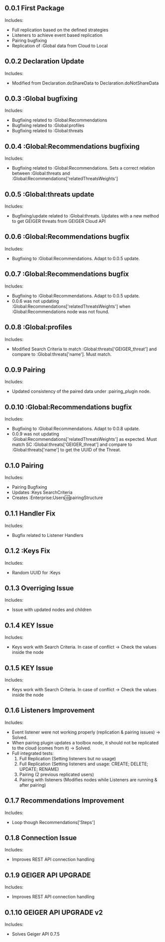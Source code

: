 ## 0.0.1 First Package

Includes:
- Full replication based on the defined strategies
- Listeners to achieve event based replication
- Pairing bugfixing
- Replication of :Global data from Cloud to Local 

## 0.0.2 Declaration Update

Includes:
- Modified from Declaration.doShareData to Declaration.doNotShareData

## 0.0.3 :Global bugfixing

Includes:
- Bugfixing related to :Global:Recommendations
- Bugfixing related to :Global:profiles
- Bugfixing related to :Global:threats

## 0.0.4 :Global:Recommendations bugfixing

Includes:
- Bugfixing related to :Global:Recommendations. Sets a correct relation between :Global:threats and :Global:Recommendations['relatedThreatsWeights']

## 0.0.5 :Global:threats update

Includes:
- Bugfixing/update related to :Global:threats. Updates with a new method to get GEIGER threats from GEIGER Cloud API

## 0.0.6 :Global:Recommendations bugfix

Includes:
- Bugfixing to :Global:Recommendations. Adapt to 0.0.5 update.

## 0.0.7 :Global:Recommendations bugfix

Includes:
- Bugfixing to :Global:Recommendations. Adapt to 0.0.5 update. 
- 0.0.6 was not updating :Global:Recommendations['relatedThreatsWeights'] when :Global:Recommendations node was not found.

## 0.0.8 :Global:profiles

Includes:
- Modified Search Criteria to match :Global:threats['GEIGER_threat'] and compare to :Global:threats['name']. Must match.

## 0.0.9 Pairing

Includes:
- Updated consistency of the paired data under :pairing_plugin node.

## 0.0.10 :Global:Recommendations bugfix

Includes:
- Bugfixing to :Global:Recommendations. Adapt to 0.0.8 update. 
- 0.0.9 was not updating :Global:Recommendations['relatedThreatsWeights'] as expected. Must match SC :Global:threats['GEIGER_threat'] and compare to :Global:threats['name'] to get the UUID of the Threat.

## 0.1.0 Pairing

Includes:
- Pairing Bugfixing
- Updates :Keys SearchCriteria
- Creates :Enterprise:Users:id:pairingStructure

## 0.1.1 Handler Fix

Includes:
- Bugfix related to Listener Handlers

## 0.1.2 :Keys Fix

Includes:
- Random UUID for :Keys

## 0.1.3 Overriging Issue

Includes:
- Issue with updated nodes and children

## 0.1.4 KEY Issue

Includes:
- Keys work with Search Criteria. In case of conflict -> Check the values inside the node

## 0.1.5 KEY Issue

Includes:
- Keys work with Search Criteria. In case of conflict -> Check the values inside the node

## 0.1.6 Listeners Improvement

Includes:
- Event listener were not working properly (replication & pairing issues) -> Solved.
- When pairing plugin updates a toolbox node, it should not be replicated to the cloud (comes from it) -> Solved.
- Full integrated tests:
  1. Full Replication (Setting listeners but no usage)
  2. Full Replication (Setting listeners and usage: CREATE; DELETE; UPDATE; RENAME)
  3. Pairing (2 previous replicated users)
  4. Pairing with listeners (Modifies nodes while Listeners are running & after pairing)

## 0.1.7 Recommendations Improvement

Includes:
- Loop though Recommendations['Steps']

## 0.1.8 Connection Issue

Includes:
- Improves REST API connection handling

## 0.1.9 GEIGER API UPGRADE

Includes:
- Improves REST API connection handling

## 0.1.10 GEIGER API UPGRADE v2

Includes:
- Solves Geiger API 0.7.5